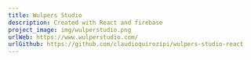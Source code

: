 ```yaml
---
title: Wulpers Studio
description: Created with React and firebase
project_image: img/wulperstudio.png
urlWeb: https://www.wulperstudio.com/
urlGithub: https://github.com/claudioquirozipi/wulpers-studio-react
---
```

